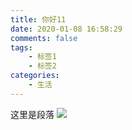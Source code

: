 ```yaml
---
title: 你好11
date: 2020-01-08 16:58:29
comments: false 
tags:
    - 标签1
    - 标签2
categories:
    - 生活
---
```





这里是段落
![](http://yun.itheima.com/Upload/Images/2020-01-02/5e0dc45851896.jpg)